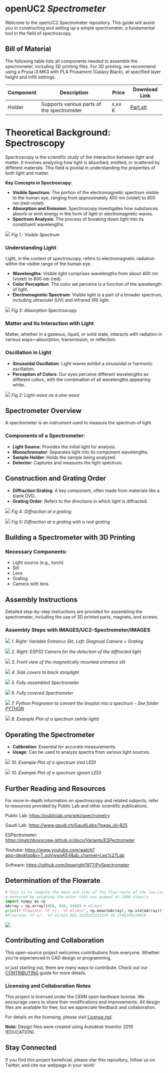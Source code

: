# openUC2 *Spectrometer*

Welcome to the openUC2 Spectrometer repository. This guide will assist you in constructing and setting up a simple spectrometer, a fundamental tool in the field of spectroscopy.

## Bill of Material

The following table lists all components needed to assemble the spectrometer, including 3D printing files. For 3D printing, we recommend using a Prusa i3 MK3 with PLA Prusament (Galaxy Black), at specified layer height and infill settings.

|  Component | Description  |  Price | Download Link  |
|---|---|---|---|
| Holder |  Supports various parts of the spectrometer |  x,xx € | [Part.stl](./STL/)  |

# Theoretical Background: Spectroscopy

Spectroscopy is the scientific study of the interaction between light and matter. It involves analyzing how light is absorbed, emitted, or scattered by different materials. This field is pivotal in understanding the properties of both light and matter.

**Key Concepts in Spectroscopy:**

- **Visible Spectrum**: The portion of the electromagnetic spectrum visible to the human eye, ranging from approximately 400 nm (violet) to 800 nm (red-violet).
- **Absorption and Emission**: Spectroscopy investigates how substances absorb or emit energy in the form of light or electromagnetic waves.
- **Spectrum Analysis**: The process of breaking down light into its constituent wavelengths.

![](./IMAGES/UC2-Spectrometer/IMAGES/image001.png)
*Fig 1.: Visible Spectrum*

### Understanding Light

Light, in the context of spectroscopy, refers to electromagnetic radiation within the visible range of the human eye.

- **Wavelengths**: Visible light comprises wavelengths from about 400 nm (violet) to 800 nm (red).
- **Color Perception**: The color we perceive is a function of the wavelength of light.
- **Electromagnetic Spectrum**: Visible light is a part of a broader spectrum, including ultraviolet (UV) and infrared (IR) light.

![](./IMAGES/UC2-Spectrometer/IMAGES/image005.png)
*Fig 3: Absorption Spectroscopy*

### Matter and Its Interaction with Light

Matter, whether in a gaseous, liquid, or solid state, interacts with radiation in various ways—absorption, transmission, or reflection.

### Oscillation in Light

- **Sinusoidal Oscillation**: Light waves exhibit a sinusoidal or harmonic oscillation.
- **Perception of Colors**: Our eyes perceive different wavelengths as different colors, with the combination of all wavelengths appearing white.

![](./IMAGES/UC2-Spectrometer/IMAGES/image003.png)
*Fig 2: Light-wave as a sine wave*

## Spectrometer Overview

A spectrometer is an instrument used to measure the spectrum of light.

### Components of a Spectrometer:

- **Light Source**: Provides the initial light for analysis.
- **Monochromator**: Separates light into its component wavelengths.
- **Sample Holder**: Holds the sample being analyzed.
- **Detector**: Captures and measures the light spectrum.

## Construction and Grating Order

- **Diffraction Grating**: A key component, often made from materials like a blank DVD.
- **Grating Order**: Refers to the directions in which light is diffracted.

![](./IMAGES/UC2-Spectrometer/IMAGES/image007.png)
*Fig 4: Diffraction at a grating*

![](./IMAGES/UC2-Spectrometer/IMAGES/image009.jpg)
*Fig 5: Diffraction at a grating with a real grating*

## Building a Spectrometer with 3D Printing

### Necessary Components:

- Light source (e.g., torch)
- Slit
- Lens
- Grating
- Camera with lens

## Assembly Instructions

Detailed step-by-step instructions are provided for assembling the spectrometer, including the use of 3D printed parts, magnets, and screws.

### Assembly Steps with IMAGES/UC2-Spectrometer/IMAGES


![](./IMAGES/UC2-Spectrometer/IMAGES/image010.jpg)
*1. Right: Variable Entrance Slit, Left: Diagnoal Camera + Grating*

![](./IMAGES/UC2-Spectrometer/IMAGES/image011.jpg)
*2. Right: ESP32 Camera for the detection of the diffracted light*

![](./IMAGES/UC2-Spectrometer/IMAGES/image012.jpg)
*3. Front view of the magnetically mounted entrance slit*

![](./IMAGES/UC2-Spectrometer/IMAGES/image013.jpg)
*4. Side covers to block straylight*

![](./IMAGES/UC2-Spectrometer/IMAGES/image014.jpg)
*5. Fully assembled Spectrometer*

![](./IMAGES/UC2-Spectrometer/IMAGES/image016.jpg)
*6. Fully covered Spectrometer*

![](./IMAGES/UC2-Spectrometer/IMAGES/image017.jpg)
*7. Python Programm to convert the lineplot into a spectrum - See folder [PYTHON](./PYTHON)*

![](./IMAGES/UC2-Spectrometer/IMAGES/image018.jpg)
*8. Example Plot of a spectrum (white light)*


## Operating the Spectrometer

- **Calibration**: Essential for accurate measurements.
- **Usage**: Can be used to analyze spectra from various light sources.

![](./IMAGES/UC2-Spectrometer/IMAGES/image021.jpg)
*10. Example Plot of a spectrum (red LED)*

![](./IMAGES/UC2-Spectrometer/IMAGES/image023.jpg)
*10. Example Plot of a spectrum (green LED)*

## Further Reading and Resources

For more in-depth information on spectroscopy and related subjects, refer to resources provided by Public Lab and other scientific publications.

Public Lab: https://publiclab.org/wiki/spectrometry

Gaudi Lab: https://www.gaudi.ch/GaudiLabs/?page_id=825

ESPectrometer: https://matchboxscope.github.io/docs/Variants/ESPectrometer

Youtube: https://www.youtube.com/watch?app=desktop&v=T_goVwwxKE4&ab_channel=Les%27Lab

Software: https://github.com/leswright1977/PySpectrometer


## Determination of the Flowrate

```python
# this is to compute the mean and stdv of the flow-reate of the low-cost pump
# measured by weighing the water that was pumped at 1000 steps/s
import numpy as np
mArray = np.array((860, 940, 850)) # ml/min
print(f"Flowrate: %f +/-  %f ml/min", np.mean(mArray), np.std(mArray))
#Flowrate: %f +/-  %f ml/min 883.3333333333334 40.2768199119819
```

![](./IMAGES/fluidicscope/measureflowrate.jpeg)
## Contributing and Collaboration

This open-source project welcomes contributions from everyone. Whether you're experienced in CAD design or programming,

 or just starting out, there are many ways to contribute. Check out our [CONTRIBUTING](https://github.com/openUC2/UC2-GIT/blob/master/CONTRIBUTING.md) guide for more details.

### Licensing and Collaboration Notes

This project is licensed under the CERN open hardware license. We encourage users to share their modifications and improvements. All design files are available for free, but we appreciate feedback and collaboration.

For details on the licensing, please visit [License.md](https://github.com/openUC2/UC2-GIT/blob/master/License.md).

**Note**: Design files were created using Autodesk Inventor 2019 (EDUCATION).

## Stay Connected

If you find this project beneficial, please star this repository, follow us on Twitter, and cite our webpage in your work!
